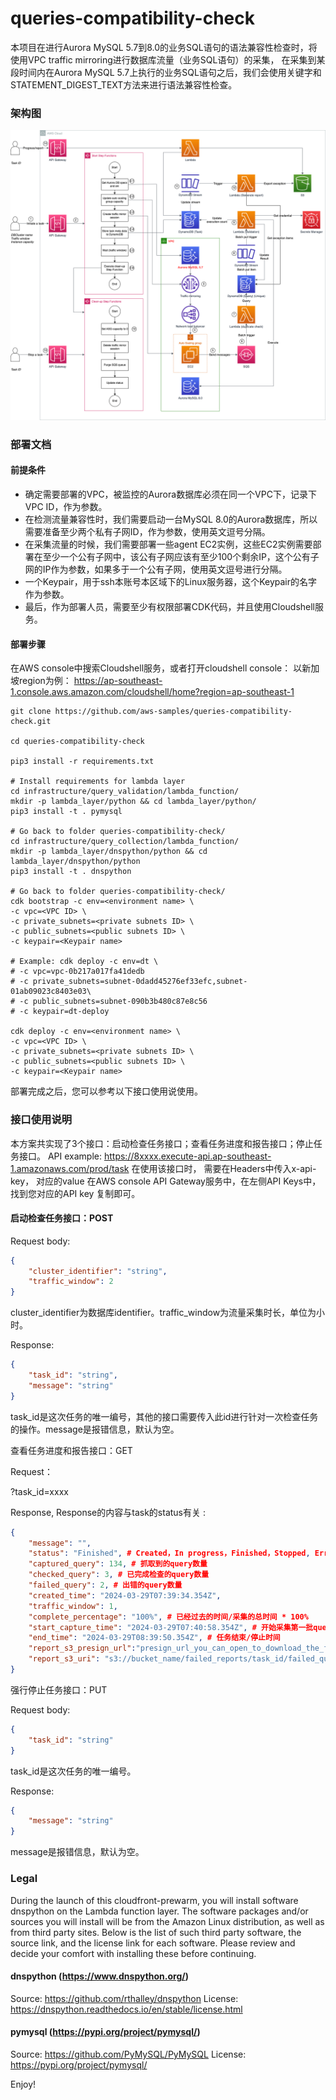 # queries-compatibility-check

本项目在进行Aurora MySQL 5.7到8.0的业务SQL语句的语法兼容性检查时，将使用VPC traffic mirroring进行数据库流量（业务SQL语句）的采集， 在采集到某段时间内在Aurora MySQL 5.7上执行的业务SQL语句之后，我们会使用关键字和STATEMENT_DIGEST_TEXT方法来进行语法兼容性检查。


### 架构图

![](architecture.png)

### 部署文档

#### 前提条件

* 确定需要部署的VPC，被监控的Aurora数据库必须在同一个VPC下，记录下VPC ID，作为参数<VPC ID>。
* 在检测流量兼容性时，我们需要启动一台MySQL 8.0的Aurora数据库，所以需要准备至少两个私有子网ID，作为参数<private subnets ID>，使用英文逗号分隔。
* 在采集流量的时候，我们需要部署一些agent EC2实例，这些EC2实例需要部署在至少一个公有子网中，该公有子网应该有至少100个剩余IP，这个公有子网的IP作为参数<public subnets ID>，如果多于一个公有子网，使用英文逗号进行分隔。
* 一个Keypair，用于ssh本账号本区域下的Linux服务器，这个Keypair的名字作为参数<keypair name>。
* 最后，作为部署人员，需要至少有权限部署CDK代码，并且使用Cloudshell服务。



#### 部署步骤

在AWS console中搜索Cloudshell服务，或者打开cloudshell console：
以新加坡region为例：
https://ap-southeast-1.console.aws.amazon.com/cloudshell/home?region=ap-southeast-1

```shell
git clone https://github.com/aws-samples/queries-compatibility-check.git

cd queries-compatibility-check

pip3 install -r requirements.txt

# Install requirements for lambda layer
cd infrastructure/query_validation/lambda_function/
mkdir -p lambda_layer/python && cd lambda_layer/python/
pip3 install -t . pymysql

# Go back to folder queries-compatibility-check/
cd infrastructure/query_collection/lambda_function/
mkdir -p lambda_layer/dnspython/python && cd lambda_layer/dnspython/python
pip3 install -t . dnspython

# Go back to folder queries-compatibility-check/
cdk bootstrap -c env=<environment name> \
-c vpc=<VPC ID> \
-c private_subnets=<private subnets ID> \
-c public_subnets=<public subnets ID> \
-c keypair=<Keypair name>

# Example: cdk deploy -c env=dt \
# -c vpc=vpc-0b217a017fa41dedb 
# -c private_subnets=subnet-0dadd45276ef33efc,subnet-01ab09023c8403e03\
# -c public_subnets=subnet-090b3b480c87e8c56 
# -c keypair=dt-deploy

cdk deploy -c env=<environment name> \
-c vpc=<VPC ID> \
-c private_subnets=<private subnets ID> \
-c public_subnets=<public subnets ID> \
-c keypair=<Keypair name> 
```
部署完成之后，您可以参考以下接口使用说使用。

### 接口使用说明

本方案共实现了3个接口：启动检查任务接口；查看任务进度和报告接口；停止任务接口。
API example: https://8xxxx.execute-api.ap-southeast-1.amazonaws.com/prod/task
在使用该接口时， 需要在Headers中传入x-api-key， 对应的value 在AWS console API Gateway服务中，在左侧API Keys中，找到您对应的API key 复制即可。



#### 启动检查任务接口：POST

Request body:
```json
{
    "cluster_identifier": "string",
    "traffic_window": 2
}
```


cluster_identifier为数据库identifier。traffic_window为流量采集时长，单位为小时。

Response:
```json
{
    "task_id": "string",
    "message": "string"
}
```

task_id是这次任务的唯一编号，其他的接口需要传入此id进行针对一次检查任务的操作。message是报错信息，默认为空。

查看任务进度和报告接口：GET

Request：

?task_id=xxxx

Response, Response的内容与task的status有关 :
```json
{
    "message": "",
    "status": "Finished", # Created，In progress，Finished，Stopped, Error
    "captured_query": 134, # 抓取到的query数量
    "checked_query": 3, # 已完成检查的query数量
    "failed_query": 2, # 出错的query数量
    "created_time": "2024-03-29T07:39:34.354Z",
    "traffic_window": 1,
    "complete_percentage": "100%", # 已经过去的时间/采集的总时间 * 100%
    "start_capture_time": "2024-03-29T07:40:58.354Z", # 开始采集第一批query的时间
    "end_time": "2024-03-29T08:39:50.354Z", # 任务结束/停止时间
    "report_s3_presign_url":"presign_url_you_can_open_to_download_the_file", # 报告的下载链接
    "report_s3_uri": "s3://bucket_name/failed_reports/task_id/failed_queries.csv" # 报告的S3 URI
}
```


强行停止任务接口：PUT

Request body:
```json
{
    "task_id": "string"
}
```

task_id是这次任务的唯一编号。

Response:
```json
{
    "message": "string"
}

```
message是报错信息，默认为空。


### Legal
During the launch of this cloudfront-prewarm, you will install software dnspython on the Lambda function layer. The software packages and/or sources you will install will be from the Amazon Linux distribution, as well as from third party sites. Below is the list of such third party software, the source link, and the license link for each software. Please review and decide your comfort with installing these before continuing.

#### dnspython (https://www.dnspython.org/)
Source: https://github.com/rthalley/dnspython
License: https://dnspython.readthedocs.io/en/stable/license.html

#### pymysql (https://pypi.org/project/pymysql/)
Source: https://github.com/PyMySQL/PyMySQL
License: https://pypi.org/project/pymysql/

Enjoy!
